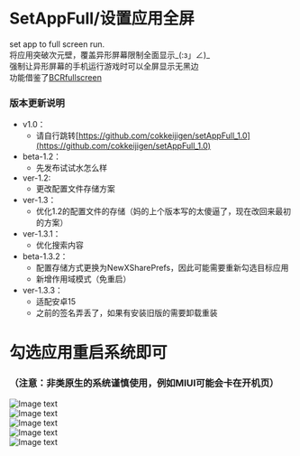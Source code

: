 # SetAppFull/设置应用全屏
set app to full screen run.<br>
将应用突破次元壁，覆盖异形屏幕限制全面显示_(:з」∠)_<br>
强制让异形屏幕的手机运行游戏时可以全屏显示无黑边<br>
功能借鉴了[BCRfullscreen](https://github.com/KitsunePie/BCRfullscreen)<br>

### 版本更新说明<br>
- v1.0：
    - 请自行跳转[https://github.com/cokkeijigen/setAppFull_1.0](https://github.com/cokkeijigen/setAppFull_1.0)
- beta-1.2：
   - 先发布试试水怎么样
- ver-1.2: 
   - 更改配置文件存储方案
- ver-1.3： 
   - 优化1.2的配置文件的存储（妈的上个版本写的太傻逼了，现在改回来最初的方案）
- ver-1.3.1：
   - 优化搜索内容
- beta-1.3.2：
   - 配置存储方式更换为NewXSharePrefs，因此可能需要重新勾选目标应用
   - 新增作用域模式（免重启）
- ver-1.3.3：
   - 适配安卓15
   - 之前的签名弄丢了，如果有安装旧版的需要卸载重装

# 勾选应用重启系统即可 <br>
### （注意：非类原生的系统谨慎使用，例如MIUI可能会卡在开机页）<br>
![Image text](https://github.com/cokkeijigen/setAppFull/blob/master/Pictures/image0.png)<br>
![Image text](https://github.com/cokkeijigen/setAppFull/blob/master/Pictures/image.png)<br>
![Image text](https://github.com/cokkeijigen/setAppFull/blob/master/Pictures/image3.png)<br>
![Image text](https://github.com/cokkeijigen/setAppFull/blob/master/Pictures/image1.png)<br>
![Image text](https://github.com/cokkeijigen/setAppFull/blob/master/Pictures/image2.png)<br>
